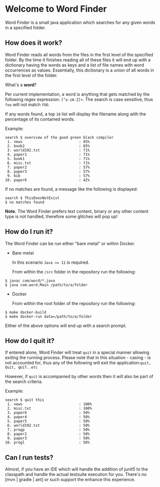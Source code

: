 # Welcome to Word Finder

Word Finder is a small java application which searches for any given words in a specified folder.


## How does it work?

Word Finder reads all words from the files in the first level of the specified folder. By the time it finishes reading all of these files it will end up with a dictionary having  the words as keys and a list of file names with word occurrences as values.
Essentially, this dictionary is a union of all words in the first level of the folder.

What's a **word**?

Per current implementation, a word is anything that gets matched by the following regex expression: ``[^a-zA-Z]+``. The search is case sensitive, thus ``foo`` will not match ``fOO``.

If any words found, a top ``10`` list will display the filename along with the percentage of its contained words.

Example:

```shell
search $ overview of the good green black compiler
 1. news                          : 85%
 2. book2                         : 85%
 3. world192.txt                  : 71%
 4. paper1                        : 71%
 5. book1                         : 71%
 6. misc.txt                      : 71%
 7. paper2                        : 57%
 8. paper3                        : 57%
 9. bib                           : 57%
10. paper6                        : 42%
```

If no matches are found, a message like the following is displayed:

```shell
search $ ThisDoesNotExist
$ no matches found
```
**Note.** The Word Finder prefers text content, binary or any other content type is not handled, therefore some glitches will pop up!

## How do I run it?

The Word Finder can be run either "bare metal" or within Docker.

* Bare metal
  
  In this scenario ``Java >= 11`` is required.
  
  From within the ``/src`` folder in the repository run the following:

 ```shell
 $ javac com/word/*.java
 $ java com.word.Main /path/to/a/folder
 ```

* Docker
  
  From within the root folder of the repository run the following:

```shell
$ make docker-build
$ make docker-run data=/path/to/a/folder
   ```

Either of the above options will end up with a search prompt.

## How do I quit it?

If entered alone, Word Finder will treat ``quit`` in a special manner allowing
exiting the running process. Please note that in this situation - casing - is not
accounted for, thus any of the following will exit the application:``quit, Quit, qUiT..etc ``

However, if ``quit`` is accompanied by other words then it will also be part of the search criteria.

Example:

```shell
search $ quit this
 1. news                          : 100%
 2. misc.txt                      : 100%
 3. paper6                        : 50%
 4. paper4                        : 50%
 5. paper5                        : 50%
 6. world192.txt                  : 50%
 7. progp                         : 50%
 8. paper2                        : 50%
 9. paper3                        : 50%
10. progl                         : 50%
```

## Can I run tests?

Almost, if you have an IDE which will handle the addition of junit5 to the classpath and handle
the actual testsuite execution for you. There's no [mvn | gradle | ant] or such support the enhance this experience.
